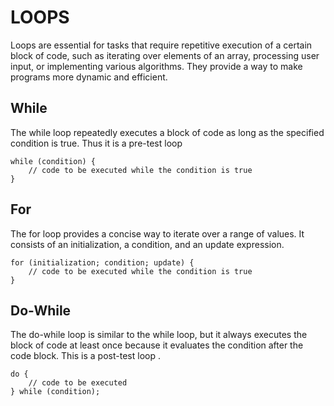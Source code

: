 # LOOPS
Loops are essential for tasks that require repetitive execution of a certain block of code, such as iterating over elements of an array, processing user input, or implementing various algorithms. They provide a way to make programs more dynamic and efficient.

## While
The while loop repeatedly executes a block of code as long as the specified condition is true. Thus it is a pre-test loop

```
while (condition) {
    // code to be executed while the condition is true
}
```
## For
The for loop provides a concise way to iterate over a range of values. It consists of an initialization, a condition, and an update expression.
```
for (initialization; condition; update) {
    // code to be executed while the condition is true
}
```
## Do-While
The do-while loop is similar to the while loop, but it always executes the block of code at least once because it evaluates the condition after the code block. This is a post-test loop .
```
do {
    // code to be executed
} while (condition);
```